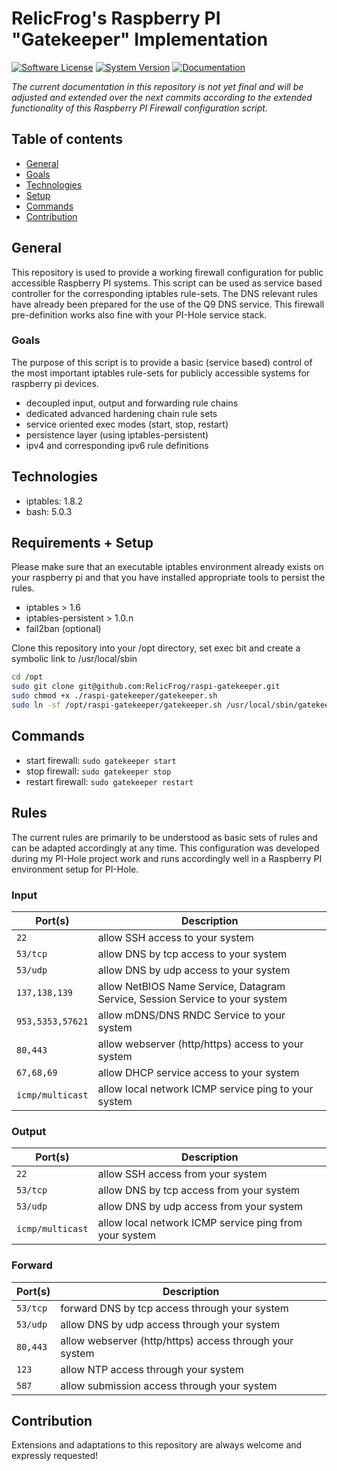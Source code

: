 # RelicFrog's Raspberry PI "Gatekeeper" Implementation

[![Software License](https://img.shields.io/badge/License-MIT-green.svg)](LICENSE)
[![System Version](https://img.shields.io/badge/Version-1.0.2-blue.svg)](VERSION)
[![Documentation](https://img.shields.io/badge/DOC-link-green.svg)](https://google.com)

_The current documentation in this repository is not yet final and will be adjusted and extended over the next commits according to the extended functionality of this Raspberry PI Firewall configuration script._

## Table of contents
* [General](#general)
* [Goals](#goals)
* [Technologies](#technologies)
* [Setup](#requirements--setup)
* [Commands](#commands) 
* [Contribution](#contribution)

## General

This repository is used to provide a working firewall configuration for public accessible Raspberry PI systems. This script can be used as service based controller for the corresponding iptables rule-sets. The DNS relevant rules have already been prepared for the use of the Q9 DNS service. This firewall pre-definition works also fine with your PI-Hole service stack.

### Goals

The purpose of this script is to provide a basic (service based) control of the most important iptables rule-sets for publicly accessible systems for raspberry pi devices.

- decoupled input, output and forwarding rule chains
- dedicated advanced hardening chain rule sets
- service oriented exec modes (start, stop, restart)
- persistence layer (using iptables-persistent)
- ipv4 and corresponding ipv6 rule definitions

## Technologies

* iptables: 1.8.2
* bash: 5.0.3

## Requirements + Setup

Please make sure that an executable iptables environment already exists on your raspberry pi and that you have installed appropriate tools to persist the rules.

* iptables > 1.6
* iptables-persistent > 1.0.n
* fail2ban (optional)

Clone this repository into your /opt directory, set exec bit and create a symbolic link to /usr/local/sbin

```bash
cd /opt
sudo git clone git@github.com:RelicFrog/raspi-gatekeeper.git
sudo chmod +x ./raspi-gatekeeper/gatekeeper.sh
sudo ln -sf /opt/raspi-gatekeeper/gatekeeper.sh /usr/local/sbin/gatekeeper
```

## Commands

* start firewall: `sudo gatekeeper start`
* stop firewall: `sudo gatekeeper stop`
* restart firewall: `sudo gatekeeper restart`

## Rules

The current rules are primarily to be understood as basic sets of rules and can be adapted accordingly at any time. This configuration was developed during my PI-Hole project work and runs accordingly well in a Raspberry PI environment setup for PI-Hole.

### Input

| Port(s)          | Description                                                                  |
|------------------|------------------------------------------------------------------------------|
| `22`             | allow SSH access to your system                                              |
| `53/tcp`         | allow DNS by tcp access to your system                                       |
| `53/udp`         | allow DNS by udp access to your system                                       |
| `137,138,139`    | allow NetBIOS Name Service, Datagram Service, Session Service to your system |
| `953,5353,57621` | allow mDNS/DNS RNDC Service to your system                                   |
| `80,443`         | allow webserver (http/https) access to your system                           |
| `67,68,69`       | allow DHCP service access to your system                                     |
| `icmp/multicast` | allow local network ICMP service ping to your system                         |

### Output

| Port(s)          | Description                                            |
|------------------|--------------------------------------------------------|
| `22`             | allow SSH access from your system                      |
| `53/tcp`         | allow DNS by tcp access from your system               |
| `53/udp`         | allow DNS by udp access from your system               |
| `icmp/multicast` | allow local network ICMP service ping from your system |

### Forward

| Port(s)  | Description                                             |
|----------|---------------------------------------------------------|
| `53/tcp` | forward DNS by tcp access through your system           |
| `53/udp` | allow DNS by udp access through your system             |
| `80,443` | allow webserver (http/https) access through your system |
| `123`    | allow NTP access through your system                    |
| `587`    | allow submission access through your system             |

## Contribution

Extensions and adaptations to this repository are always welcome and expressly requested!